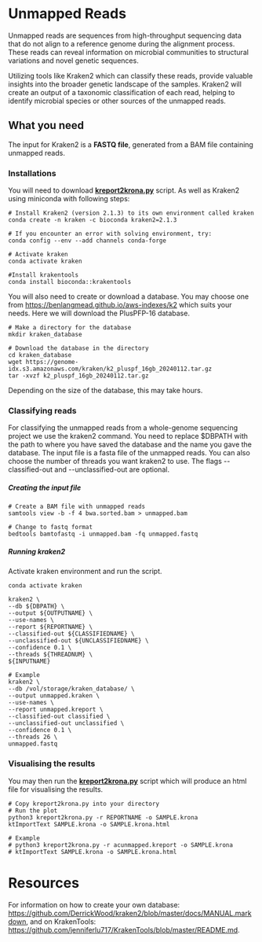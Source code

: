 # Unmapped Reads
Unmapped reads are sequences from high-throughput sequencing data that do not align to a reference genome during the alignment process. These reads can reveal information on microbial communities to structural variations and novel genetic sequences. 

Utilizing tools like Kraken2 which can classify these reads, provide valuable insights into the broader genetic landscape of the samples. Kraken2 will create an output of a taxonomic classification of each read, helping to identify microbial species or other sources of the unmapped reads.

## What you need
The input for Kraken2 is a **FASTQ file**, generated from a BAM file containing unmapped reads.

### Installations
You will need to download [**kreport2krona.py**](https://github.com/AureKylmanen/Swarmgenomics/blob/main/Scripts/kreport2krona.py) script. As well as Kraken2 using miniconda with following steps:

```
# Install Kraken2 (version 2.1.3) to its own environment called kraken
conda create -n kraken -c bioconda kraken2=2.1.3

# If you encounter an error with solving environment, try:
conda config --env --add channels conda-forge

# Activate kraken
conda activate kraken

#Install krakentools
conda install bioconda::krakentools
```

You will also need to create or download a database. You may choose one from https://benlangmead.github.io/aws-indexes/k2 which suits your needs. Here we will download the PlusPFP-16 database.
```
# Make a directory for the database
mkdir kraken_database

# Download the database in the directory
cd kraken_database
wget https://genome-idx.s3.amazonaws.com/kraken/k2_pluspf_16gb_20240112.tar.gz
tar -xvzf k2_pluspf_16gb_20240112.tar.gz
```
Depending on the size of the database, this may take hours.

### Classifying reads
For classifying the unmapped reads from a whole-genome sequencing project we use the kraken2 command. You need to replace $DBPATH with the path to where you have saved the database and the name you gave the database. The input file is a fasta file of the unmapped reads. You can also choose the number of threads you want kraken2 to use. The flags --classified-out and --unclassified-out are optional.

##### Creating the input file
```
# Create a BAM file with unmapped reads
samtools view -b -f 4 bwa.sorted.bam > unmapped.bam

# Change to fastq format
bedtools bamtofastq -i unmapped.bam -fq unmapped.fastq
```

##### Running kraken2
Activate kraken environment and run the script.
```
conda activate kraken

kraken2 \
--db ${DBPATH} \
--output ${OUTPUTNAME} \
--use-names \
--report ${REPORTNAME} \
--classified-out ${CLASSIFIEDNAME} \
--unclassified-out ${UNCLASSIFIEDNAME} \
--confidence 0.1 \
--threads ${THREADNUM} \
${INPUTNAME}

# Example
kraken2 \
--db /vol/storage/kraken_database/ \
--output unmapped.kraken \
--use-names \
--report unmapped.kreport \
--classified-out classified \
--unclassified-out unclassified \
--confidence 0.1 \
--threads 26 \
unmapped.fastq
```

### Visualising the results
You may then run the [**kreport2krona.py**](https://github.com/AureKylmanen/Swarmgenomics/blob/main/Scripts/kreport2krona.py) script which will produce an html file for visualising the results.
```
# Copy kreport2krona.py into your directory
# Run the plot
python3 kreport2krona.py -r REPORTNAME -o SAMPLE.krona
ktImportText SAMPLE.krona -o SAMPLE.krona.html

# Example
# python3 kreport2krona.py -r acunmapped.kreport -o SAMPLE.krona
# ktImportText SAMPLE.krona -o SAMPLE.krona.html
```
# Resources
For information on how to create your own database: https://github.com/DerrickWood/kraken2/blob/master/docs/MANUAL.markdown, and on KrakenTools: https://github.com/jenniferlu717/KrakenTools/blob/master/README.md.
